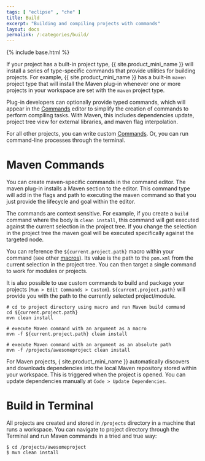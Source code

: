 ```yaml
---
tags: [ "eclipse" , "che" ]
title: Build
excerpt: "Building and compiling projects with commands"
layout: docs
permalink: /:categories/build/
---
```

{% include base.html %}

If your project has a built-in project type, {{ site.product_mini_name }} will install a series of type-specific commands that provide utilities for building projects. For example, {{ site.product_mini_name }} has a built-in `maven` project type that will install the Maven plug-in whenever one or more projects in your workspace are set with the `maven` project type.

Plug-in developers can optionally provide typed commands, which will appear in the [Commands]({{base}}{{site.links["ide-commands"]}}#authoring) editor to simplify the creation of commands to perform compiling tasks.  With Maven, this includes dependencies update, project tree view for external libraries, and maven flag interpolation.

For all other projects, you can write custom [Commands]({{base}}{{site.links["ide-commands"]}}#authoring). Or, you can run command-line processes through the terminal.

# Maven Commands  
You can create maven-specific commands in the command editor. The maven plug-in installs a Maven section to the editor. This command type will add in the flags and path to executing the maven command so that you just provide the lifecycle and goal within the editor.

The commands are context sensitive. For example, if you create a `build` command where the body is `clean install`, this command will get executed against the current selection in the project tree. If you change the selection in the project tree the maven goal will be executed specifically against the targeted node.

You can reference the `${current.project.path}` macro within your command (see other [macros]({{base}}{{site.links["ide-commands"]}}#macros)). Its value is the path to the `pom.xml` from the current selection in the project tree. You can then target a single command to work for modules or projects.

It is also possible to use custom commands to build and package your projects (`Run > Edit Commands > Custom`). `${current.project.path}` will provide you with the path to the currently selected project/module.  
```shell  
# cd to project directory using macro and run Maven build command
cd ${current.project.path}
mvn clean install

# execute Maven command with an argument as a macro
mvn -f ${current.project.path} clean install

# execute Maven command with an argument as an absolute path
mvn -f /projects/awesomeproject clean install
```
For Maven projects, { site.product_mini_name }} automatically discovers and downloads dependencies into the local Maven repository stored within your workspace. This is triggered when the project is opened. You can update dependencies manually at `Code > Update Dependencies`.

# Build in Terminal  
All projects are created and stored in `/projects` directory in a machine that runs a workspace. You can navigate to project directory through the Terminal and run Maven commands in a tried and true way:
```shell  
$ cd /projects/awesomeproject
$ mvn clean install
```
